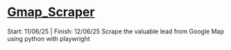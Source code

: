 # [Gmap_Scraper](https://github.com/YandLim/Gmap-Scraper)
Start: 11/06/25 | Finish: 12/06/25
Scrape the valuable lead from Google Map using python with playwright

